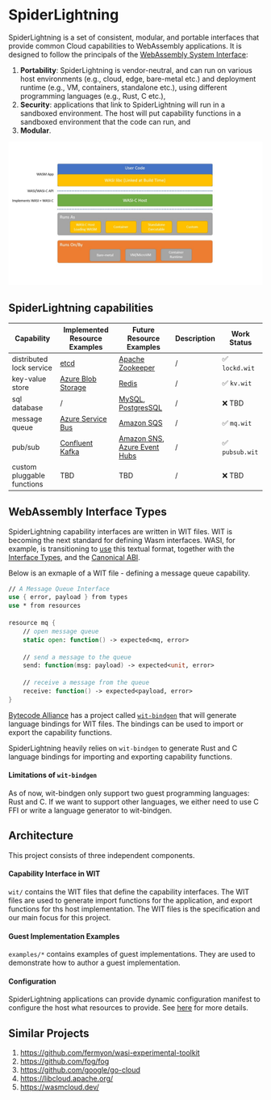 # SpiderLightning

SpiderLightning is a set of consistent, modular, and portable interfaces that provide common Cloud capabilities to WebAssembly applications. It is designed to follow the principals of the [WebAssembly System Interface](https://wasi.dev/):
1. **Portability**: SpiderLightning is vendor-neutral, and can run on various host environments (e.g., cloud, edge, bare-metal etc.) and deployment runtime (e.g., VM, containers, standalone etc.), using different programming languages (e.g., Rust, C etc.),
2. **Security**: applications that link to SpiderLightning will run in a sandboxed environment. The host will put capability functions in a sandboxed environment that the code can run, and
3. **Modular**.

![Diagram](./images/primer0.jpg)


## SpiderLightning capabilities

| Capability                 | Implemented Resource Examples                                            | Future Resource Examples                                                                                        | Description | Work Status    |
| -------------------------- | ------------------------------------------------------------------------ | --------------------------------------------------------------------------------------------------------------- | ----------- | -------------- |
| distributed lock service   | [etcd](https://etcd.io/)                                                 | [Apache Zookeeper](https://zookeeper.apache.org/)                                                               | /           | ✅ `lockd.wit`  |
| key-value store            | [Azure Blob Storage](https://azure.microsoft.com/services/storage/blobs) | [Redis](https://redis.io/)                                                                                      | /           | ✅ `kv.wit`     |
| sql database               | /                                                                        | [MySQL](https://www.mysql.com/), [PostgresSQL](https://www.postgresql.org/)                                     | /           | ❌ TBD          |
| message queue              | [Azure Service Bus](https://azure.microsoft.com/services/service-bus/)   | [Amazon SQS](https://aws.amazon.com/sqs/)                                                                       | /           | ✅ `mq.wit`     |
| pub/sub                    | [Confluent Kafka](https://kafka.apache.org/)                             | [Amazon SNS](https://aws.amazon.com/sns/), [Azure Event Hubs](https://azure.microsoft.com/services/event-hubs/) | /           | ✅ `pubsub.wit` |
| custom pluggable functions | TBD                                                                      | TBD                                                                                                             | /           | ❌ TBD          |

## WebAssembly Interface Types
SpiderLightning capability interfaces are written in WIT files. WIT is becoming the next standard for defining Wasm interfaces. WASI, for example, is transitioning to [use](https://github.com/bytecodealliance/wit-bindgen/blob/32e63116d469d8046727fae3c1333a7d35d0c5d3/tests/codegen/wasi-next/wasi_next.wit) this textual format, together with the [Interface Types](https://github.com/WebAssembly/interface-types/blob/main/proposals/interface-types/Explainer.md), and the [Canonical ABI](https://github.com/WebAssembly/interface-types/pull/140). 

Below is an exmaple of a WIT file - defining a message queue capability.
```fsharp
// A Message Queue Interface
use { error, payload } from types
use * from resources

resource mq {
    // open message queue
    static open: function() -> expected<mq, error>

    // send a message to the queue
    send: function(msg: payload) -> expected<unit, error> 

    // receive a message from the queue
    receive: function() -> expected<payload, error>
}
```

[Bytecode Alliance](https://bytecodealliance.org/) has a project called [`wit-bindgen`](https://github.com/bytecodealliance/wit-bindgen) that will generate language bindings for WIT files. The bindings can be used to import or export the capability functions.

SpiderLightning heavily relies on `wit-bindgen` to generate Rust and C language bindings for importing and exporting capability functions. 

#### Limitations of `wit-bindgen`
As of now, wit-bindgen only support two guest programming languages: Rust and C. If we want to support other languages, we either need to use C FFI or write a language generator to wit-bindgen.

## Architecture

This project consists of three independent components.

#### Capability Interface in WIT

`wit/` contains the WIT files that define the capability interfaces. The WIT files are used to generate import functions for the application, and export functions for ths host implementation. The WIT files is the specification and our main focus for this project. 

#### Guest Implementation Examples

`examples/*` contains examples of guest implementations. They are used to demonstrate how to author a guest implementation.

#### Configuration

SpiderLightning applications can provide dynamic configuration manifest to configure the host what resources to provide. See [here](https://github.com/deislabs/spiderlightning/issues/23) for more details.


## Similar Projects
1. https://github.com/fermyon/wasi-experimental-toolkit
1. https://github.com/fog/fog
2. https://github.com/google/go-cloud
3. https://libcloud.apache.org/
4. https://wasmcloud.dev/


